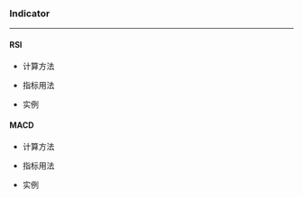 <!--stock-->
### Indicator

-------------

#### RSI

* 计算方法

>
>

* 指标用法

>
>

* 实例

#### MACD

* 计算方法

>
>

* 指标用法

>
>

* 实例
